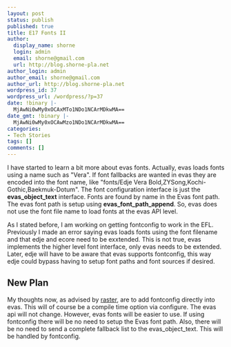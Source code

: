 ```yaml
---
layout: post
status: publish
published: true
title: E17 Fonts II
author:
  display_name: shorne
  login: admin
  email: shorne@gmail.com
  url: http://blog.shorne-pla.net
author_login: admin
author_email: shorne@gmail.com
author_url: http://blog.shorne-pla.net
wordpress_id: 37
wordpress_url: /wordpress/?p=37
date: !binary |-
  MjAwNi0wMy0xOCAxMTo1NDo1NCArMDkwMA==
date_gmt: !binary |-
  MjAwNi0wMy0xOCAwMzo1NDo1NCArMDkwMA==
categories:
- Tech Stories
tags: []
comments: []
---
```

<p>I have started to learn a bit more about evas fonts. Actually, evas loads fonts using a name such as "Vera". If font fallbacks are wanted in evas they are encoded into the font name, like "fonts/Edje Vera Bold,ZYSong,Kochi-Gothic,Baekmuk-Dotum".  The font configuration interface is just the <strong>evas_object_text</strong> interface. Fonts are found by name in the Evas font path. The evas font path is setup using <strong>evas_font_path_append</strong>. So, evas does not use the font file name to load fonts at the evas API level.</p>
<p>As I stated before, I am working on getting fontconfig to work in the EFL. Previously I made an error saying evas loads fonts using the font filename and that edje and ecore need to be exxtended.  This is not true, evas implements the higher level font interface, only evas needs to be extended.  Later, edje will have to be aware that evas supports fontconfig, this way edje could bypass having to setup font paths and font sources if desired.</p>
<h2>New Plan</h2>
<p>My thoughts now, as advised by <a title="The Rasterman" href="http://www.rasterman.com">raster</a>, are to add fontconfig directly into evas. This will of course be a compile time option via configure.  The evas api will not change. However, evas fonts will be easier to use. If using fontconfig there will be no need to setup the Evas font path. Also, there will be no need to send a complete fallback list to the evas_object_text. This will be handled by fontconfig.</p>
